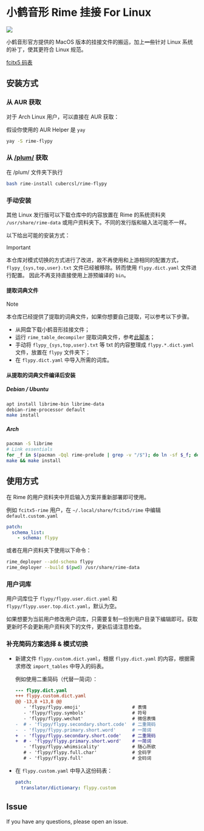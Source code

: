 # 小鹤音形 Rime 挂接 For Linux

![](https://img.shields.io/aur/version/rime-flypy)

小鹤音形官方提供的 MacOS 版本的挂接文件的搬运，加上~~一些~~针对 Linux 系统的补丁，使其更符合 Linux 规范。

[fcitx5 码表](../fcitx5/README.md)

## 安装方式

### 从 AUR 获取

对于 Arch Linux 用户，可以直接在 AUR 获取：

假设你使用的 AUR Helper 是 `yay`

```bash
yay -S rime-flypy
```

### 从 [/plum/](https://github.com/rime/plum) 获取

在 /plum/ 文件夹下执行

```bash
bash rime-install cubercsl/rime-flypy
```

### 手动安装

其他 Linux 发行版可以下载仓库中的内容放置在 Rime 的系统资料夹 `/usr/share/rime-data` 或用户资料夹下。不同的发行版和输入法可能不一样。

以下给出可能的安装方式：

> [!IMPORTANT]  
> 本仓库对模式切换的方式进行了改进，故不再使用和上游相同的配置方式， `flypy_{sys,top,user}.txt` 文件已经被移除。转而使用 `flypy.dict.yaml` 文件进行配置。
> 因此不再支持直接使用上游预编译的 `bin`。

#### 提取词典文件

> [!NOTE]  
> 本仓库已经提供了提取的词典文件，如果你想要自己提取，可以参考以下步骤。

- 从网盘下载小鹤音形挂接文件；
- 运行 `rime_table_decompiler` 提取词典文件，参考[此脚本](scripts/rime-flypy-dict)；
- 手动将 `flypy_{sys,top,user}.txt` 等 txt 的内容整理成 `flypy.*.dict.yaml` 文件，放置在 `flypy` 文件夹下；
- 在 `flypy.dict.yaml` 中导入所需的词库。

#### 从提取的词典文件编译后安装

##### Debian / Ubuntu

```bash
apt install librime-bin librime-data
debian-rime-processor default
make install
```

##### Arch

```bash
pacman -S librime
# Link essentials
for _f in $(pacman -Qql rime-prelude | grep -v "/$"); do ln -sf $_f; done
make && make install
```

## 使用方式

在 Rime 的用户资料夹中开启输入方案并重新部署即可使用。

例如 `fcitx5-rime` 用户，在 `~/.local/share/fcitx5/rime` 中编辑 `default.custom.yaml`

```yaml
patch:
  schema_list:
    - schema: flypy
```

或者在用户资料夹下使用以下命令：

```bash
rime_deployer --add-schema flypy
rime_deployer --build $(pwd) /usr/share/rime-data
```

### 用户词库

用户词库位于 `flypy/flypy.user.dict.yaml` 和 `flypy/flypy.user.top.dict.yaml`，默认为空。

如果想要为当前用户修改用户词库，只需要复制一份到用户目录下编辑即可。获取更新时不会更新用户资料夹下的文件，更新后请注意检查。

### 补充简码方案选择 & 模式切换

- 新建文件 `flypy.custom.dict.yaml`，根据 `flypy.dict.yaml` 的内容，根据需求修改 `import_tables` 中导入的码表。

  例如使用二重简码（代替一简词）：

  ```diff
  --- flypy.dict.yaml
  +++ flypy.custom.dict.yaml
  @@ -13,8 +13,8 @@
     - 'flypy/flypy.emoji'                   # 表情
     - 'flypy/flypy.symbols'                 # 符号
     - 'flypy/flypy.wechat'                  # 微信表情
  -  # - 'flypy/flypy.secondary.short.code'  # 二重简码
  -  - 'flypy/flypy.primary.short.word'      # 一简词
  +  - 'flypy/flypy.secondary.short.code'    # 二重简码
  +  # - 'flypy/flypy.primary.short.word'    # 一简词
     - 'flypy/flypy.whimsicality'            # 随心所欲
     # - 'flypy/flypy.full.char'             # 全码字
     # - 'flypy/flypy.full'                  # 全码词
  ```

- 在 `flypy.custom.yaml` 中导入这份码表：

  ```yaml
  patch:
    translator/dictionary: flypy.custom
  ```

## Issue

If you have any questions, please open an issue.
